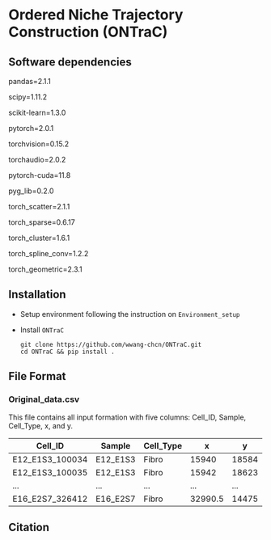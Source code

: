 # **Ordered Niche Trajectory Construction** (ONTraC)

## Software dependencies

pandas=2.1.1

scipy=1.11.2

scikit-learn=1.3.0

pytorch=2.0.1

torchvision=0.15.2

torchaudio=2.0.2

pytorch-cuda=11.8

pyg_lib=0.2.0

torch_scatter=2.1.1

torch_sparse=0.6.17

torch_cluster=1.6.1

torch_spline_conv=1.2.2

torch_geometric=2.3.1

## Installation

- Setup environment following the instruction on `Environment_setup`
- Install `ONTraC`

  ```{sh}
  git clone https://github.com/wwang-chcn/ONTraC.git
  cd ONTraC && pip install .
  ```

## File Format

### Original_data.csv

This file contains all input formation with five columns: Cell_ID, Sample, Cell_Type, x, and y.

| Cell_ID         | Sample   | Cell_Type | x       | y     |
| --------------- | -------- | --------- | ------- | ----- |
| E12_E1S3_100034 | E12_E1S3 | Fibro     | 15940   | 18584 |
| E12_E1S3_100035 | E12_E1S3 | Fibro     | 15942   | 18623 |
| ...             | ...      | ...       | ...     | ...   |
| E16_E2S7_326412 | E16_E2S7 | Fibro     | 32990.5 | 14475 |

## Citation

